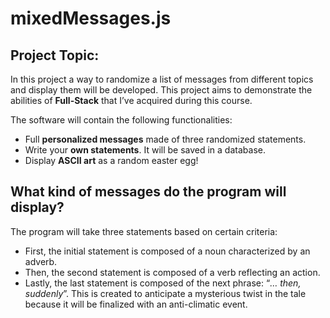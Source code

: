 # mixedMessages.js

## Project Topic:
In this project a way to randomize a list of messages from different topics and display them will be developed. This project aims to demonstrate the abilities of **Full-Stack** that I’ve acquired during this course.

The software will contain the following functionalities:

- Full **personalized messages** made of three randomized statements.
- Write your **own statements**. It will be saved in a database.
- Display **ASCII art** as a random easter egg!

## What kind of messages do the program will display?

The program will take three statements based on certain criteria:

- First, the initial statement is composed of a noun characterized by an adverb.
- Then, the second statement is composed of a verb reflecting an action.
- Lastly, the last statement is composed of the next phrase: “*… then, suddenly*”. This is created to anticipate a mysterious twist in the tale because it will be finalized with an anti-climatic event.
